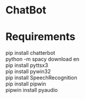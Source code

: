 # ChatBot


# Requirements
  pip install chatterbot <br>
  python -m spacy download en<br>
  pip install pyttsx3 <br>
  pip install pywin32 <br>
  pip install SpeechRecognition <br>
  pip install pipwin <br>
  pipwin install pyaudio <br>


